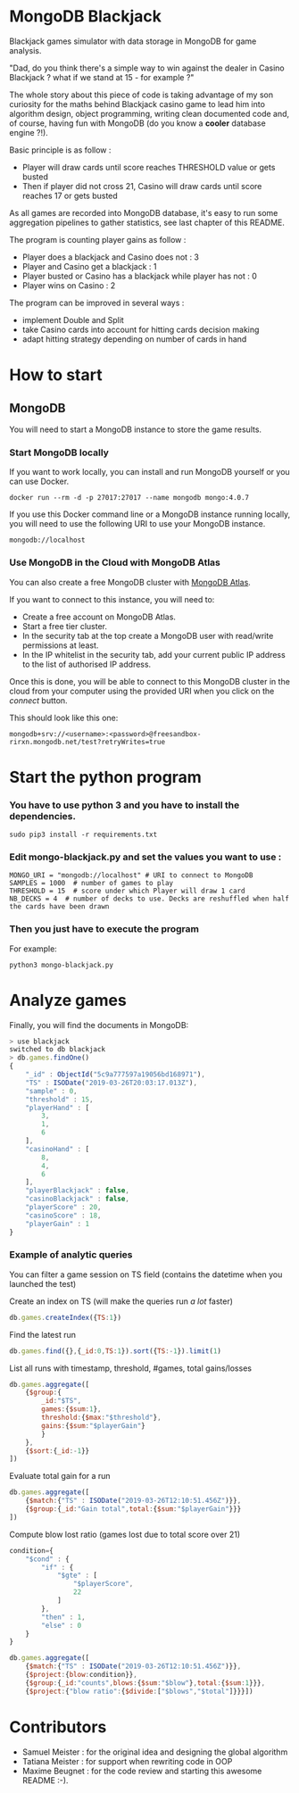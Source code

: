 # MongoDB Blackjack

Blackjack games simulator with data storage in MongoDB for game analysis.

"Dad, do you think there's a simple way to win against the dealer in Casino Blackjack ? what if we stand at 15 - for example ?"

The whole story about this piece of code is taking advantage of my son curiosity for the maths behind Blackjack casino game to lead him into algorithm design, object programming, writing clean documented code and, of course, having fun with MongoDB (do you know a **cooler** database engine ?!).

Basic principle is as follow :
* Player will draw cards until score reaches THRESHOLD value or gets busted
* Then if player did not cross 21, Casino will draw cards until score reaches 17 or gets busted

As all games are recorded into MongoDB database, it's easy to run some aggregation pipelines to gather statistics, see last chapter of this README.

The program is counting player gains as follow :
* Player does a blackjack and Casino does not : 3 
* Player and Casino get a blackjack : 1
* Player busted or Casino has a blackjack while player has not : 0
* Player wins on Casino : 2

The program can be improved in several ways :
- implement Double and Split
- take Casino cards into account for hitting cards decision making
- adapt hitting strategy depending on number of cards in hand

# How to start

## MongoDB

You will need to start a MongoDB instance to store the game results.

### Start MongoDB locally

If you want to work locally, you can install and run MongoDB yourself or you can use Docker.

```
docker run --rm -d -p 27017:27017 --name mongodb mongo:4.0.7
```

If you use this Docker command line or a MongoDB instance running locally, you will need to use the following URI to use your MongoDB instance.

```
mongodb://localhost
```

### Use MongoDB in the Cloud with MongoDB Atlas

You can also create a free MongoDB cluster with [MongoDB Atlas](https://cloud.mongodb.com).

If you want to connect to this instance, you will need to:

- Create a free account on MongoDB Atlas.
- Start a free tier cluster.
- In the security tab at the top create a MongoDB user with read/write permissions at least.
- In the IP whitelist in the security tab, add your current public IP address to the list of authorised IP address.

Once this is done, you will be able to connect to this MongoDB cluster in the cloud from your computer using the provided URI when you click on the *connect* button.

This should look like this one:

```
mongodb+srv://<username>:<password>@freesandbox-rirxn.mongodb.net/test?retryWrites=true
```

# Start the python program

### You have to use python 3 and you have to install the dependencies.

```
sudo pip3 install -r requirements.txt
```

### Edit mongo-blackjack.py and set the values you want to use :

```
MONGO_URI = "mongodb://localhost" # URI to connect to MongoDB
SAMPLES = 1000  # number of games to play
THRESHOLD = 15  # score under which Player will draw 1 card
NB_DECKS = 4  # number of decks to use. Decks are reshuffled when half the cards have been drawn
```

### Then you just have to execute the program

For example:

```
python3 mongo-blackjack.py
```

# Analyze games

Finally, you will find the documents in MongoDB:

```js
> use blackjack
switched to db blackjack
> db.games.findOne()
{
	"_id" : ObjectId("5c9a777597a19056bd168971"),
	"TS" : ISODate("2019-03-26T20:03:17.013Z"),
	"sample" : 0,
	"threshold" : 15,
	"playerHand" : [
		3,
		1,
		6
	],
	"casinoHand" : [
		8,
		4,
		6
	],
	"playerBlackjack" : false,
	"casinoBlackjack" : false,
	"playerScore" : 20,
	"casinoScore" : 18,
	"playerGain" : 1
}
```

### Example of analytic queries

You can filter a game session on TS field (contains the datetime when you launched the test)

Create an index on TS (will make the queries run *a lot* faster)
```js
db.games.createIndex({TS:1})
```

Find the latest run
```js
db.games.find({},{_id:0,TS:1}).sort({TS:-1}).limit(1)
```

List all runs with timestamp, threshold, #games, total gains/losses
```js
db.games.aggregate([
	{$group:{
		_id:"$TS",
		games:{$sum:1}, 
		threshold:{$max:"$threshold"},
		gains:{$sum:"$playerGain"}
		}
	},
	{$sort:{_id:-1}}
])
```

Evaluate total gain for a run
```js
db.games.aggregate([
	{$match:{"TS" : ISODate("2019-03-26T12:10:51.456Z")}},
	{$group:{_id:"Gain total",total:{$sum:"$playerGain"}}}
])
```

Compute blow lost ratio (games lost due to total score over 21)
```js
condition={
	"$cond" : {
		"if" : {
			"$gte" : [
				"$playerScore",
				22
			]
		},
		"then" : 1,
		"else" : 0
	}
}

db.games.aggregate([
	{$match:{"TS" : ISODate("2019-03-26T12:10:51.456Z")}},
	{$project:{blow:condition}},
	{$group:{_id:"counts",blows:{$sum:"$blow"},total:{$sum:1}}},
	{$project:{"blow ratio":{$divide:["$blows","$total"]}}}])
```

# Contributors

- Samuel Meister : for the original idea and designing the global algorithm
- Tatiana Meister : for support when rewriting code in OOP
- Maxime Beugnet : for the code review and starting this awesome README :-).
